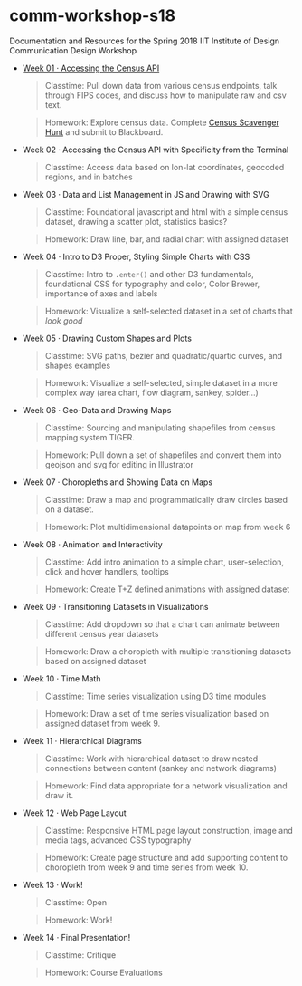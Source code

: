 # comm-workshop-s18
Documentation and Resources for the Spring 2018 IIT Institute of Design Communication Design Workshop

- [Week 01 · Accessing the Census API](week01/readme.md) 	
	> Classtime: Pull down data from various census endpoints, talk through FIPS codes, and discuss how to manipulate raw and csv text.
	
	> Homework: Explore census data. Complete [Census Scavenger Hunt](week01/scavhunt.md) and submit to Blackboard.

- Week 02 · Accessing the Census API with Specificity from the Terminal
	> Classtime: Access data based on lon-lat coordinates, geocoded regions, and in batches
	

- Week 03 · Data and List Management in JS and Drawing with SVG
	> Classtime: Foundational javascript and html with a simple census dataset, drawing a scatter plot, statistics basics?
	
	> Homework: Draw line, bar, and radial chart with assigned dataset

- Week 04 · Intro to D3 Proper, Styling Simple Charts with CSS
	> Classtime: Intro to `.enter()` and other D3 fundamentals, foundational CSS for typography and color, Color Brewer, importance of axes and labels 
	
	> Homework: Visualize a self-selected dataset in a set of charts that *look good*

- Week 05 · Drawing Custom Shapes and Plots
	> Classtime: SVG paths, bezier and quadratic/quartic curves, and shapes examples
	
	> Homework: Visualize a self-selected, simple dataset in a more complex way (area chart, flow diagram, sankey, spider...)

- Week 06 · Geo-Data and Drawing Maps
	> Classtime: Sourcing and manipulating shapefiles from census mapping system TIGER. 
	
	> Homework: Pull down a set of shapefiles and convert them into geojson and svg for editing in Illustrator

- Week 07 · Choropleths and Showing Data on Maps
	> Classtime: Draw a map and programmatically draw circles based on a dataset.  
	
	> Homework: Plot multidimensional datapoints on map from week 6

- Week 08 · Animation and Interactivity
	> Classtime: Add intro animation to a simple chart, user-selection, click and hover handlers, tooltips
	
	> Homework: Create T+Z defined animations with assigned dataset 

- Week 09 · Transitioning Datasets in Visualizations
	> Classtime: Add dropdown so that a chart can animate between different census year datasets
	
	> Homework: Draw a choropleth with multiple transitioning datasets based on assigned dataset 

- Week 10 · Time Math
	> Classtime: Time series visualization using D3 time modules
	
	> Homework: Draw a set of time series visualization based on assigned dataset from week 9.

- Week 11 · Hierarchical Diagrams
	> Classtime: Work with hierarchical dataset to draw nested connections between content (sankey and network diagrams)
	
	> Homework: Find data appropriate for a network visualization and draw it.

- Week 12 · Web Page Layout
	> Classtime: Responsive HTML page layout construction, image and media tags, advanced CSS typography
	
	> Homework: Create page structure and add supporting content to choropleth from week 9 and time series from week 10.

- Week 13 · Work!
	> Classtime: Open
	
	> Homework: Work!

- Week 14 · Final Presentation!
	> Classtime: Critique
	
	> Homework: Course Evaluations